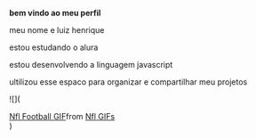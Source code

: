 **bem vindo ao meu perfil**

meu nome e luiz henrique

estou estudando o alura

estou desenvolvendo a linguagem javascript

ultilizou esse espaco para organizar e compartilhar meu projetos

![](<div class="tenor-gif-embed" data-postid="25216449" data-share-method="host" data-aspect-ratio="1" data-width="100%"><a href="https://tenor.com/view/nfl-football-griddy-gif-gif-25216449">Nfl Football GIF</a>from <a href="https://tenor.com/search/nfl-gifs">Nfl GIFs</a></div> <script type="text/javascript" async src="https://tenor.com/embed.js"></script>)

